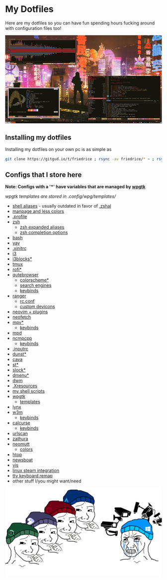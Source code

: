 # My Dotfiles
Here are my dotfiles so you can have fun spending hours fucking around with configuration files too!

![Rice](rice.png "rice")

## Installing my dotfiles
Installing my dotfiles on your own pc is as simple as

```sh
git clone https://gitgud.io/t/friedrice ; rsync -av friedrice/* ~ ; rsync -av friedrice/.* ~ ; rm -rf friedrice
```

## Configs that I store here
**Note: Configs with a '*' have variables that are managed by [wpgtk](https://github.com/deviantfero/wpgtk)**

*wpgtk templates are stored in .config/wpg/templates/*

* [shell aliases](.shal) - usually outdated in favor of [.zshal](.zshal)
* [manpage and less colors](.mancolors)
* [.profile](.profile)
* [zsh](.zsh)
  - [zsh expanded aliases](.zshal)
  - [zsh completion options](.zsh/compopt)
* [bash](.bashrc)
* [yay](.config/yay/config.json)
* [.xinitrc](.xinitrc)
* [i3](.config/i3/config)
* [i3blocks*](.config/i3blocks)
* [tmux](.tmux.conf)
* [rofi*](.config/rofi/config)
* [qutebrowser](.config/qutebrowser)
  - [colorscheme*](.config/qutebrowser/appearance.py)
  - [search engines](.config/qutebrowser/searchengines.py)
  - [keybinds](.config/qutebrowser/keybinds.py)
* [ranger](.config/ranger)
  - [rc.conf](.config/ranger/rc.conf)
  - [custom devicons](.config/ranger/devicons.py)
* [neovim + plugins](.config/nvim/init.vim)
* [neofetch](.config/neofetch)
* [mpv*](.config/mpv)
  - [keybinds](.config/mpv/input.conf)
* [mpd](.config/mpd/mpd.conf)
* [ncmpcpp](.ncmpcpp)
  - [keybinds](.ncmpcpp/bindings)
* [.inputrc](.inputrc)
* [dunst*](.config/dunst/dunstrc)
* [cava](.config/cava/config)
* [st*](prg/st/config.h)
* [slock*](prg/slock/config.h)
* [dmenu*](prg/dmenu/config.h)
* [dwm](prg/dwm/config.h)
* [.Xresources](.Xresources)
* [my shell scripts](bin)
* [wpgtk](.config/wpg)
  - [templates](.config/wpg/templates)
* [lynx](.lynxrc)
* [w3m](.w3m)
  - [keybinds](.w3m/keymap)
* [calcurse](.calcurse)
  - [keybinds](.calcurse/keys)
* [urlscan](.config/urlscan/config.json)
* [zathura](.config/zathura/zathurarc)
* [neomutt](.config/mutt)
  - [colors](.config/mutt/muttcols)
* [htop](.config/htop/htoprc)
* [newsboat](.config/newsboat/config)
* [vis](.config/vis/config)
* [linux steam integration](.config/linux-steam-integration.conf)
* [tty keyboard remap](.config/ttymaps.kmap)
* other stuff I/you might want/need

![winblows](windows_and_cameras.png "winblows")
